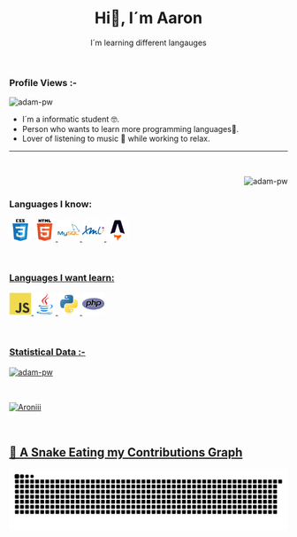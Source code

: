 <div align="center">
  <h1>Hi👋, I´m Aaron</h1>
  <p>I´m learning different langauges</p>
</div>

<br>

<p align="right"> <h3>Profile Views :-</h3> <img src="https://komarev.com/ghpvc/?username=Aroniii&label=Profile%20views&color=0e75b6&style=flat"
    alt="adam-pw" /> 
  </p>

<p>
  <ul>
    <li>I´m a informatic student 🤓.</li>
    <li>Person who wants to learn more programming languages💪.</li>
    <li>Lover of listening to music 🎵 while working to relax.</li>
  </ul>
</p>

---

<br>

<p><img align="right" src="https://github.com/Adam-pw/Adam-pw/blob/main/animation_500_kxa883sd.gif" alt="adam-pw" /></p>

<br>

<h3 align="left">Languages I know:</h3>
<p align="left">
  <img
      src="https://raw.githubusercontent.com/devicons/devicon/master/icons/css3/css3-original-wordmark.svg" alt="css3"
      width="40" height="40" /> </a> <a href="https://www.w3.org/html/" target="_blank" rel="noreferrer">
  <img
      src="https://raw.githubusercontent.com/devicons/devicon/master/icons/html5/html5-original-wordmark.svg"
      alt="html5" width="40" height="40" /> </a> <a href="https://www.adobe.com/in/products/illustrator.html"
    target="_blank" rel="noreferrer">
   <img
      src="https://raw.githubusercontent.com/devicons/devicon/master/icons/mysql/mysql-original-wordmark.svg"
      alt="mysql" width="40" height="40" /> </a> </a> <a href="https://nodejs.org" target="_blank" rel="noreferrer">
  <img
      src="https://raw.githubusercontent.com/devicons/devicon/master/icons/xml/xml-original.svg" alt="xml"
      width="40" height="40" /> </a> <a href="https://reactjs.org/" target="_blank" rel="noreferrer">
	 <img
      src="https://raw.githubusercontent.com/devicons/devicon/master/icons/astro/astro-original.svg" alt="xml"
      width="40" height="40" /> </a> <a href="https://reactjs.org/" target="_blank" rel="noreferrer">
</p>

<br>

<h3 align="left">Languages I want learn:</h3>
<p align="left">
  <img
      src="https://raw.githubusercontent.com/devicons/devicon/master/icons/javascript/javascript-original.svg"
      alt="javascript" width="40" height="40" /> </a> <a href="https://kotlinlang.org" target="_blank" rel="noreferrer">
  <img
      src="https://raw.githubusercontent.com/devicons/devicon/master/icons/java/java-original.svg" alt="java" width="40"
      height="40" /> </a> <a href="https://developer.mozilla.org/en-US/docs/Web/JavaScript" target="_blank"
    rel="noreferrer">
  <img
      src="https://raw.githubusercontent.com/devicons/devicon/master/icons/python/python-original.svg" alt="python"
      width="40" height="40" /> </a> <a href="https://reactjs.org/" target="_blank" rel="noreferrer">
  <img
      src="https://raw.githubusercontent.com/devicons/devicon/master/icons/php/php-original.svg" alt="php"
      width="40" height="40" /> </a> <a href="https://reactjs.org/" target="_blank" rel="noreferrer">
</p>

<br>

<h3>Statistical Data :-</h3>
<p><img align="center"
    src="https://github-readme-stats.vercel.app/api/top-langs?username=Aroniii&show_icons=true&locale=en&bg_color=0d1117&text_color=ffffff&layout=compact"
    alt="adam-pw" 
    bg_color=#808080/></p>

<br>

<p><img align="center" src="https://github-readme-streak-stats.herokuapp.com/?user=Aroniii&theme=dark&background=0d1117&date_format=M%20j%5B%2C%20Y%5D" alt="Aroniii" /></p>

<br>

## 🐍 A Snake Eating my Contributions Graph
	
<p align = "center">
	<img src = "https://github.com/7oSkaaa/7oSkaaa/blob/output/github-contribution-grid-snake.svg?" alt = "Snake Game"/>
</p>
